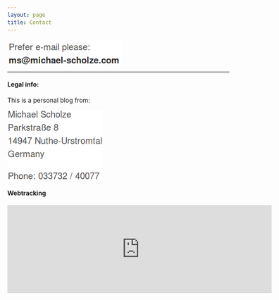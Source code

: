 ```yaml
---
layout: page
title: Contact
---
```


![Michael Scholze](/assets/contact-email.png)

----------------------------  
  
#### Legal info:
This is a personal blog from:

![Michael Scholze](/assets/contact-address.png)

#### Webtracking

<iframe style="border: 0; height: 200px; width: 600px;" src="http://tracking.michael-scholze.com/index.php?module=CoreAdminHome&action=optOut&language=en"></iframe>
